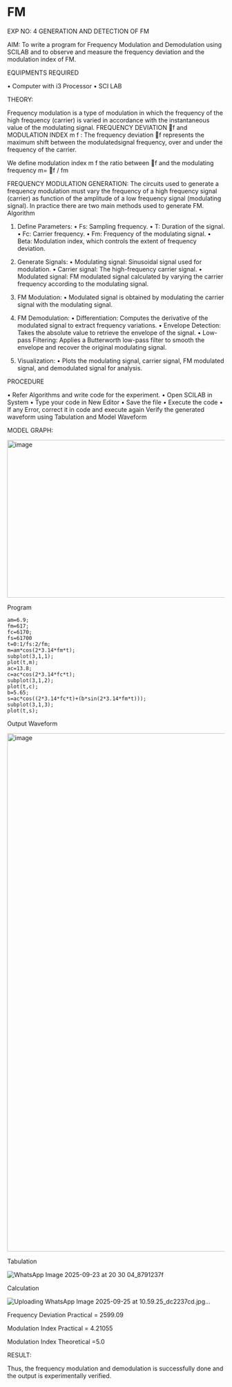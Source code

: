 # FM

EXP NO: 4	GENERATION AND DETECTION OF FM


AIM:
To write a program for Frequency Modulation and Demodulation using SCILAB and to observe and measure the frequency deviation and the modulation index of FM.


EQUIPMENTS REQUIRED

•	Computer with i3 Processor
•	SCI LAB

THEORY:

Frequency modulation is a type of modulation in which the frequency of the high frequency (carrier) is varied in accordance with the instantaneous value of the modulating signal.
FREQUENCY DEVIATION f and MODULATION INDEX m f :
The frequency deviation f represents the maximum shift between the  modulatedsignal
frequency, over and under the frequency of the carrier.

We define modulation index m f the ratio between f and the modulating frequency
m= f / fm


FREQUENCY MODULATION GENERATION:
The circuits used to generate a frequency modulation must vary the frequency of a high frequency signal (carrier) as function of the amplitude of a low frequency signal (modulating signal). In practice there are two main methods used to generate FM.
Algorithm
1.	Define Parameters:
•	Fs: Sampling frequency.
•	T: Duration of the signal.
•	Fc: Carrier frequency.
•	Fm: Frequency of the modulating signal.
•	Beta: Modulation index, which controls the extent of frequency deviation.
2.	Generate Signals:
•	Modulating signal: Sinusoidal signal used for modulation.
•	Carrier signal: The high-frequency carrier signal.
•	Modulated signal: FM modulated signal calculated by varying the carrier frequency according to the modulating signal.
3.	FM Modulation:
•	Modulated signal is obtained by modulating the carrier signal with the modulating signal.
 
4.	FM Demodulation:
•	Differentiation: Computes the derivative of the modulated signal to extract frequency variations.
•	Envelope Detection: Takes the absolute value to retrieve the envelope of the signal.
•	Low-pass Filtering: Applies a Butterworth low-pass filter to smooth the envelope and recover the original modulating signal.
5.	Visualization:
•	Plots the modulating signal, carrier signal, FM modulated signal, and demodulated signal for analysis.



PROCEDURE


•	Refer Algorithms and write code for the experiment.
•	Open SCILAB in System
•	Type your code in New Editor
•	Save the file
•	Execute the code
•	If any Error, correct it in code and execute again
Verify the generated waveform using Tabulation and Model Waveform

MODEL GRAPH:

<img width="512" height="365" alt="image" src="https://github.com/user-attachments/assets/acd787bd-5281-4f1b-802f-1aa39fac9189" />


Program
```
am=6.9;
fm=617;
fc=6170;
fs=61700
t=0:1/fs:2/fm;
m=am*cos(2*3.14*fm*t);
subplot(3,1,1);
plot(t,m);
ac=13.8;
c=ac*cos(2*3.14*fc*t);
subplot(3,1,2);
plot(t,c);
b=5.65;
s=ac*cos((2*3.14*fc*t)+(b*sin(2*3.14*fm*t)));
subplot(3,1,3);
plot(t,s);
```

Output Waveform

<img width="1920" height="1200" alt="image" src="https://github.com/user-attachments/assets/28c1731b-7a44-4576-a87d-6a567bc976ac" />


Tabulation

![WhatsApp Image 2025-09-23 at 20 30 04_8791237f](https://github.com/user-attachments/assets/02de5d0d-537d-4be4-9bcf-1a4f38fed690)


Calculation

![Uploading WhatsApp Image 2025-09-25 at 10.59.25_dc2237cd.jpg…]()



Frequency Deviation Practical = 2599.09

Modulation Index Practical	= 4.21055

Modulation Index Theoretical	=5.0



RESULT:

Thus, the frequency modulation and demodulation is successfully done and the output is experimentally verified.


